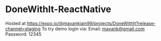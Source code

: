 # DoneWithIt-ReactNative

Hosted at https://expo.io/@mayankjain99/projects/DoneWithIt?release-channel=staging
To try demo login via:
Email: mayank@gmail.com
Password: 12345
